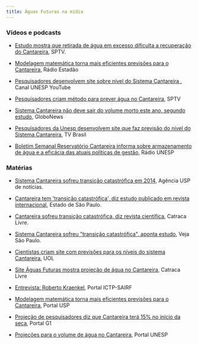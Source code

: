 ```yaml
---
title: Águas Futuras na mídia
---
```


### Vídeos e podcasts

* [Estudo mostra que retirada de água em excesso dificulta a recuperação do Cantareira](http://g1.globo.com/sao-paulo/sptv-1edicao/videos/t/edicoes/v/estudo-mostra-que-retirada-de-agua-em-excesso-dificulta-a-recuperacao-do-cantareira/4553318/), SPTV.

* [Modelagem matemática torna mais eficientes previsões para o Cantareira](http://radio.estadao.com.br/audios/detalhe/radio-estadao,modelagem-matematica-torna-mais-eficientes-previsoes-para-o-cantareira,410600), Rádio Estadão

* [Pesquisadores desenvolvem site sobre nível do Sistema Cantareira ](https://www.youtube.com/watch?v=0zXyGdiCNFA&feature=youtu.be), Canal UNESP YouTube

* [Pesquisadores criam método para prever água no Cantareira](http://g1.globo.com/sao-paulo/noticia/2015/05/pesquisadores-criam-metodo-para-prever-agua-no-cantareira.html), SPTV

* [Sistema Cantareira não deve sair do volume morto este ano, segundo estudo](http://g1.globo.com/globo-news/jornal-globo-news/videos/t/todos-os-videos/v/sistema-cantareira-nao-deve-sair-do-volume-morto-este-ano-segundo-estudo/4208817/), GloboNews

* [Pesquisadores da Unesp desenvolvem site que faz previsão do nível do Sistema Cantareira](https://www.youtube.com/watch?v=MHFHu1LDz-s), TV Brasil

* [Boletim Semanal Reservatório Cantareira informa sobre armazenamento de água e a eficácia das atuais políticas de gestão](http://podcast.unesp.br/radiorelease-14052015-boletim-semanal-sobre-o-reservatorio-cantareira-informa-sobre-armazenamento-de-agua-e-a-eficacia-das-atuais-politicas-de-gestao), Rádio UNESP


### Matérias

* [Sistema Cantareira sofreu transição catastrófica em 2014](http://www.usp.br/agen/?p=221501), Agência USP de notícias.

* [Cantareira tem 'transição catastrófica', diz estudo publicado em revista internacional](http://sao-paulo.estadao.com.br/noticias/geral,cantareira-tem-transicao-catastrofica--diz-estudo,1765125), Estado de São Paulo.

* [Cantareira sofreu transição catastrófica, diz revista científica](https://queminova.catracalivre.com.br/incomoda/cantareira-sofreu-transicao-catastrofica-diz-revista-cientifica/), Catraca Livre.

* [Sistema Cantareira sofreu "transição catastrófica", aponta estudo](http://vejasp.abril.com.br/materia/sistema-cantareira-estudo-transicao-catastrofica/), Veja São Paulo.

* [Cientistas criam site com previsões para os níveis do sistema Cantareira](http://noticias.uol.com.br/meio-ambiente/ultimas-noticias/redacao/2015/05/27/modelo-matematico-faz-previsoes-semanais-e-mensais-do-niveis-do-cantareira.htm#comentarios), UOL

* [Site Águas Futuras mostra projeção de água no Cantareira](https://catracalivre.com.br/geral/sustentavel/indicacao/site-aguas-futuras-mostra-projecao-de-agua-no-cantareira/), Catraca Livre

* [Entrevista: Roberto Kraenkel](http://www.ictp-saifr.org/?p=8945), Portal ICTP-SAIRF

* [Modelagem matemática torna mais eficientes previsões para o Cantareira](http://www5.usp.br/92757/modelagem-matematica-torna-mais-confiaveis-previsoes-para-o-cantareira/), Portal USP

* [Projeção de pesquisadores diz que Cantareira terá 15% no início da seca](http://g1.globo.com/sao-paulo/noticia/2015/04/projecao-de-pesquisadores-diz-que-cantareira-tera-15-no-inicio-da-seca.html), Portal G1

* [Projeções para o volume de água no Cantareira](http://www.unesp.br/portal#!/noticia/17368/projecoes-para-o-volume-de-agua--no-cantareira/), Portal UNESP

